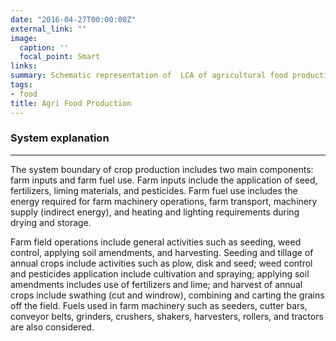 ```yaml
---
date: "2016-04-27T00:00:00Z"
external_link: ""
image:
  caption: ''
  focal_point: Smart
links:
summary: Schematic representation of  LCA of agricultural food production
tags:
- food
title: Agri Food Production
---
```

### System explanation
---
The system boundary of crop production includes two main components: farm inputs and farm fuel use. Farm inputs include the application of seed, fertilizers, liming materials, and pesticides. Farm fuel use includes the energy required for farm machinery operations, farm transport, machinery supply (indirect energy), and heating and lighting requirements during drying and storage.

Farm field operations include general activities such as seeding, weed control, applying soil amendments, and harvesting. Seeding and tillage of annual crops include activities such as plow, disk and seed; weed control and pesticides application include cultivation and spraying; applying soil amendments includes use of fertilizers and lime; and harvest of annual crops include swathing (cut and windrow), combining and carting the grains off the field. Fuels used in farm machinery such as seeders, cutter bars, conveyor belts, grinders, crushers, shakers, harvesters, rollers, and tractors are also considered.
